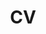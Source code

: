 ---
layout: cv
permalink: /cv/
title: CV
nav: true
nav_order: 5
cv_pdf: Dmytro Zhuk Research Scientist.pdf # you can also use external links here
description: You can explore my publications and projects via the respective pages, and download my CV by clicking the PDF button.
toc:
  sidebar: left
---